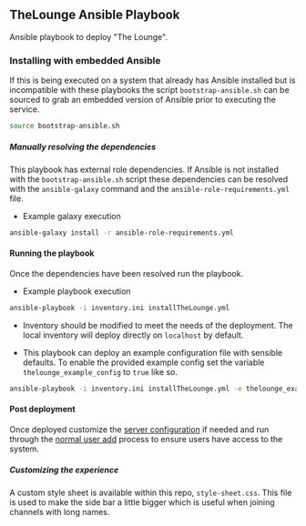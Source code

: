 ## TheLounge Ansible Playbook  

Ansible playbook to deploy "The Lounge".

### Installing with embedded Ansible

If this is being executed on a system that already has Ansible installed but is
incompatible with these playbooks the script `bootstrap-ansible.sh` can be
sourced to grab an embedded version of Ansible prior to executing the service.

``` bash
source bootstrap-ansible.sh
```

##### Manually resolving the dependencies

This playbook has external role dependencies. If Ansible is not installed with
the `bootstrap-ansible.sh` script these dependencies can be resolved with the
``ansible-galaxy`` command and the ``ansible-role-requirements.yml`` file.

* Example galaxy execution

``` bash
ansible-galaxy install -r ansible-role-requirements.yml
```

#### Running the playbook

Once the dependencies have been resolved run the playbook.

* Example playbook execution

``` bash
ansible-playbook -i inventory.ini installTheLounge.yml
```

* Inventory should be modified to meet the needs of the deployment. The local
inventory will deploy directly on `localhost` by default.

* This playbook can deploy an example configuration file with sensible defaults.
To enable the provided example config set the variable
`thelounge_example_config` to `true` like so.

``` bash
ansible-playbook -i inventory.ini installTheLounge.yml -e thelounge_example_config=yes
```

#### Post deployment

Once deployed customize the
[server configuration](https://thelounge.chat/docs/server/configuration.html) if
needed and run through the
[normal user add](https://thelounge.chat/docs/server/users.html) process to
ensure users have access to the system.

##### Customizing the experience

A custom style sheet is available within this repo, `style-sheet.css`. This file
is used to make the side bar a little bigger which is useful when joining
channels with long names.
